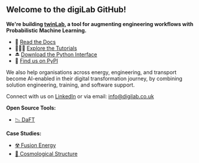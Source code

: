 ## Welcome to the digiLab GitHub!

**We're building [twinLab](https://twinlab.ai), a tool for augmenting engineering workflows with Probabilistic Machine Learning.**
- 📖 [Read the Docs](https://twinlab.ai)
- 👩🏾‍💻 [Explore the Tutorials](https://github.com/digiLab-ai/twinLab-Tutorials)
- ⏏️ [Download the Python Interface](https://github.com/digiLab-ai/twinLab-Interface)
- 🧪 [Find us on PyPI](https://pypi.org/project/twinlab)

We also help organisations across energy, engineering, and transport become AI-enabled in their digital transformation journey, by combining solution engineering, training, and software support. 

Connect with us on [LinkedIn](https://uk.linkedin.com/company/digilab-solutions-ltd) or via email: [info@digilab.co.uk](mailto:info@digilab.co.uk)

**Open Source Tools:**

-   [📉 DaFT](https://github.com/digiLab-ai/daft)

**Case Studies:**

-   [☢️ Fusion Energy](https://github.com/digiLab-ai/NuclearFusion)
-   [🌌 Cosmological Structure](https://github.com/digiLab-ai/CosmologicalStructure)
